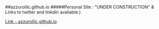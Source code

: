 ##azzurolilc.github.io
#####Personal Site : "UNDER CONSTRUCTION" & Links to twitter and linkdin avaliable:)

[Link - azzurolilc.github.io](https://azzurolilc.github.io/)
